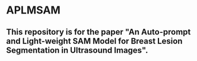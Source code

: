 # APLMSAM

## This repository is for the paper "An Auto-prompt and Light-weight SAM Model for Breast Lesion Segmentation in Ultrasound Images". 
